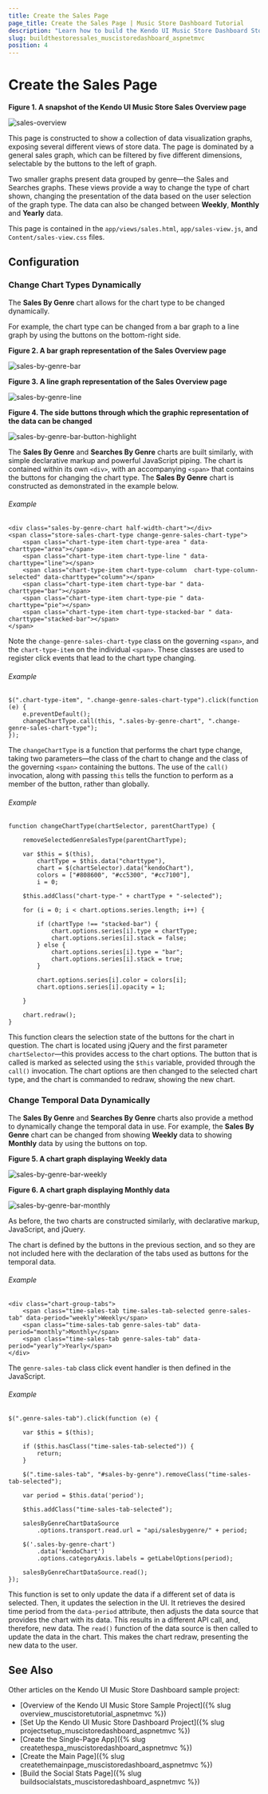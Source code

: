 ```yaml
---
title: Create the Sales Page
page_title: Create the Sales Page | Music Store Dashboard Tutorial
description: "Learn how to build the Kendo UI Music Store Dashboard Store Sales page by using Telerik UI for ASP.NET MVC."
slug: buildthestoressales_muscistoredashboard_aspnetmvc
position: 4
---
```


# Create the Sales Page

**Figure 1. A snapshot of the Kendo UI Music Store Sales Overview page**

![sales-overview](/tutorials/tutorial-kendo-music-store/music-store-dashboard/images/sales-overview.png)

This page is constructed to show a collection of data visualization graphs, exposing several different views of store data. The page is dominated by a general sales graph, which can be filtered by five different dimensions, selectable by the buttons to the left of graph.

Two smaller graphs present data grouped by genre&mdash;the Sales and Searches graphs. These views provide a way to change the type of chart shown, changing the presentation of the data based on the user selection of the graph type. The data can also be changed between **Weekly**, **Monthly** and **Yearly** data.

This page is contained in the `app/views/sales.html`, `app/sales-view.js`, and `Content/sales-view.css` files.

## Configuration

### Change Chart Types Dynamically

The **Sales By Genre** chart allows for the chart type to be changed dynamically.

For example, the chart type can be changed from a bar graph to a line graph by using the buttons on the bottom-right side.

**Figure 2. A bar graph representation of the Sales Overview page**

![sales-by-genre-bar](/tutorials/asp.net/kendo-music-store/music-store-dashboard/images/sales-by-genre-bar.png)

**Figure 3. A line graph representation of the Sales Overview page**

![sales-by-genre-line](/tutorials/asp.net/kendo-music-store/music-store-dashboard/images/sales-by-genre-line.png)

**Figure 4. The side buttons through which the graphic representation of the data can be changed**

![sales-by-genre-bar-button-highlight](/tutorials/asp.net/kendo-music-store/music-store-dashboard/images/sales-by-genre-bar-button-highlight.png)

The **Sales By Genre** and **Searches By Genre** charts are built similarly, with simple declarative markup and powerful JavaScript piping. The chart is contained within its own `<div>`, with an accompanying `<span>` that contains the buttons for changing the chart type. The **Sales By Genre** chart is constructed as demonstrated in the example below.

###### Example

	<div class="sales-by-genre-chart half-width-chart"></div>
    <span class="store-sales-chart-type change-genre-sales-chart-type">
       	<span class="chart-type-item chart-type-area " data-charttype="area"></span>
        <span class="chart-type-item chart-type-line " data-charttype="line"></span>
        <span class="chart-type-item chart-type-column  chart-type-column-selected" data-charttype="column"></span>
        <span class="chart-type-item chart-type-bar " data-charttype="bar"></span>
        <span class="chart-type-item chart-type-pie " data-charttype="pie"></span>
        <span class="chart-type-item chart-type-stacked-bar " data-charttype="stacked-bar"></span>
	</span>

Note the `change-genre-sales-chart-type` class on the governing `<span>`, and the `chart-type-item` on the individual `<span>`. These classes are used to register click events that lead to the chart type changing.

###### Example

	$(".chart-type-item", ".change-genre-sales-chart-type").click(function (e) {
        e.preventDefault();
        changeChartType.call(this, ".sales-by-genre-chart", ".change-genre-sales-chart-type");
    });

The `changeChartType` is a function that performs the chart type change, taking two parameters&mdash;the class of the chart to change and the class of the governing `<span>` containing the buttons. The use of the `call()` invocation, along with passing `this` tells the function to perform as a member of the button, rather than globally.

###### Example

	function changeChartType(chartSelector, parentChartType) {

        removeSelectedGenreSalesType(parentChartType);

        var $this = $(this),
            chartType = $this.data("charttype"),
            chart = $(chartSelector).data("kendoChart"),
            colors = ["#808600", "#cc5300", "#cc7100"],
            i = 0;

        $this.addClass("chart-type-" + chartType + "-selected");

        for (i = 0; i < chart.options.series.length; i++) {

            if (chartType !== "stacked-bar") {
                chart.options.series[i].type = chartType;
                chart.options.series[i].stack = false;
            } else {
                chart.options.series[i].type = "bar";
                chart.options.series[i].stack = true;
            }

            chart.options.series[i].color = colors[i];
            chart.options.series[i].opacity = 1;

        }

        chart.redraw();
    }

This function clears the selection state of the buttons for the chart in question. The chart is located using jQuery and the first parameter `chartSelector`&mdash;this provides access to the chart options. The button that is called is marked as selected using the `$this` variable, provided through the `call()` invocation. The chart options are then changed to the selected chart type, and the chart is commanded to redraw, showing the new chart.

### Change Temporal Data Dynamically

The **Sales By Genre** and **Searches By Genre** charts also provide a method to dynamically change the temporal data in use. For example, the **Sales By Genre** chart can be changed from showing **Weekly** data to showing **Monthly** data by using the buttons on top.

**Figure 5. A chart graph displaying Weekly data**

![sales-by-genre-bar-weekly](/tutorials/asp.net/kendo-music-store/music-store-dashboard/images/sales-by-genre-bar.png)

**Figure 6. A chart graph displaying Monthly data**

![sales-by-genre-bar-monthly](/tutorials/asp.net/kendo-music-store/music-store-dashboard/images/sales-by-genre-bar-monthly.png)

As before, the two charts are constructed similarly, with declarative markup, JavaScript, and jQuery.

The chart is defined by the buttons in the previous section, and so they are not included here with the declaration of the tabs used as buttons for the temporal data.

###### Example

    <div class="chart-group-tabs">
        <span class="time-sales-tab time-sales-tab-selected genre-sales-tab" data-period="weekly">Weekly</span>
        <span class="time-sales-tab genre-sales-tab" data-period="monthly">Monthly</span>
        <span class="time-sales-tab genre-sales-tab" data-period="yearly">Yearly</span>
    </div>

The `genre-sales-tab` class click event handler is then defined in the JavaScript.

###### Example

    $(".genre-sales-tab").click(function (e) {

        var $this = $(this);

        if ($this.hasClass("time-sales-tab-selected")) {
            return;
        }

        $(".time-sales-tab", "#sales-by-genre").removeClass("time-sales-tab-selected");

        var period = $this.data('period');

        $this.addClass("time-sales-tab-selected");

        salesByGenreChartDataSource
            .options.transport.read.url = "api/salesbygenre/" + period;

        $('.sales-by-genre-chart')
            .data('kendoChart')
            .options.categoryAxis.labels = getLabelOptions(period);

        salesByGenreChartDataSource.read();
    });

This function is set to only update the data if a different set of data is selected. Then, it updates the selection in the UI. It retrieves the desired time period from the `data-period` attribute, then adjusts the data source that provides the chart with its data. This results in a different API call, and, therefore, new data. The `read()` function of the data source is then called to update the data in the chart. This makes the chart redraw, presenting the new data to the user.

## See Also

Other articles on the Kendo UI Music Store Dashboard sample project:

* [Overview of the Kendo UI Music Store Sample Project]({% slug overview_muscistoretutorial_aspnetmvc %})
* [Set Up the Kendo UI Music Store Dashboard Project]({% slug projectsetup_muscistoredashboard_aspnetmvc %})
* [Create the Single-Page App]({% slug createthespa_muscistoredashboard_aspnetmvc %})
* [Create the Main Page]({% slug createthemainpage_muscistoredashboard_aspnetmvc %})
* [Build the Social Stats Page]({% slug buildsocialstats_muscistoredashboard_aspnetmvc %})
